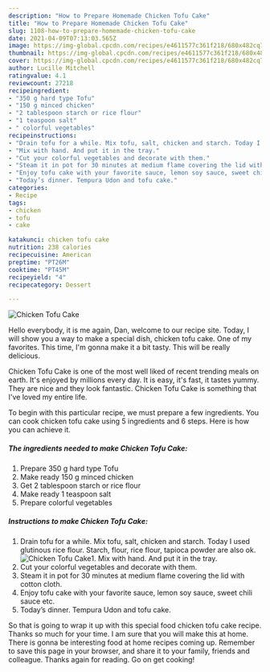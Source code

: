 ```yaml
---
description: "How to Prepare Homemade Chicken Tofu Cake"
title: "How to Prepare Homemade Chicken Tofu Cake"
slug: 1108-how-to-prepare-homemade-chicken-tofu-cake
date: 2021-04-09T07:13:03.565Z
image: https://img-global.cpcdn.com/recipes/e4611577c361f218/680x482cq70/chicken-tofu-cake-recipe-main-photo.jpg
thumbnail: https://img-global.cpcdn.com/recipes/e4611577c361f218/680x482cq70/chicken-tofu-cake-recipe-main-photo.jpg
cover: https://img-global.cpcdn.com/recipes/e4611577c361f218/680x482cq70/chicken-tofu-cake-recipe-main-photo.jpg
author: Lucille Mitchell
ratingvalue: 4.1
reviewcount: 27218
recipeingredient:
- "350 g hard type Tofu"
- "150 g minced chicken"
- "2 tablespoon starch or rice flour"
- "1 teaspoon salt"
- " colorful vegetables"
recipeinstructions:
- "Drain tofu for a while. Mix tofu, salt, chicken and starch. Today I used glutinous rice flour. Starch, flour, rice flour, tapioca powder are also ok."
- "Mix with hand. And put it in the tray."
- "Cut your colorful vegetables and decorate with them."
- "Steam it in pot for 30 minutes at medium flame covering the lid with cotton cloth."
- "Enjoy tofu cake with your favorite sauce, lemon soy sauce, sweet chili sauce etc."
- "Today’s dinner. Tempura Udon and tofu cake."
categories:
- Recipe
tags:
- chicken
- tofu
- cake

katakunci: chicken tofu cake 
nutrition: 238 calories
recipecuisine: American
preptime: "PT26M"
cooktime: "PT45M"
recipeyield: "4"
recipecategory: Dessert

---
```



![Chicken Tofu Cake](https://img-global.cpcdn.com/recipes/e4611577c361f218/680x482cq70/chicken-tofu-cake-recipe-main-photo.jpg)

Hello everybody, it is me again, Dan, welcome to our recipe site. Today, I will show you a way to make a special dish, chicken tofu cake. One of my favorites. This time, I'm gonna make it a bit tasty. This will be really delicious.



Chicken Tofu Cake is one of the most well liked of recent trending meals on earth. It's enjoyed by millions every day. It is easy, it's fast, it tastes yummy. They are nice and they look fantastic. Chicken Tofu Cake is something that I've loved my entire life.


To begin with this particular recipe, we must prepare a few ingredients. You can cook chicken tofu cake using 5 ingredients and 6 steps. Here is how you can achieve it.

<!--inarticleads1-->

##### The ingredients needed to make Chicken Tofu Cake:

1. Prepare 350 g hard type Tofu
1. Make ready 150 g minced chicken
1. Get 2 tablespoon starch or rice flour
1. Make ready 1 teaspoon salt
1. Prepare  colorful vegetables




<!--inarticleads2-->

##### Instructions to make Chicken Tofu Cake:

1. Drain tofu for a while. Mix tofu, salt, chicken and starch. Today I used glutinous rice flour. Starch, flour, rice flour, tapioca powder are also ok.
<img src="https://img-global.cpcdn.com/steps/816d75d639b5db69/160x128cq70/chicken-tofu-cake-recipe-step-1-photo.jpg" alt="Chicken Tofu Cake">1. Mix with hand. And put it in the tray.
1. Cut your colorful vegetables and decorate with them.
1. Steam it in pot for 30 minutes at medium flame covering the lid with cotton cloth.
1. Enjoy tofu cake with your favorite sauce, lemon soy sauce, sweet chili sauce etc.
1. Today’s dinner. Tempura Udon and tofu cake.




So that is going to wrap it up with this special food chicken tofu cake recipe. Thanks so much for your time. I am sure that you will make this at home. There is gonna be interesting food at home recipes coming up. Remember to save this page in your browser, and share it to your family, friends and colleague. Thanks again for reading. Go on get cooking!
